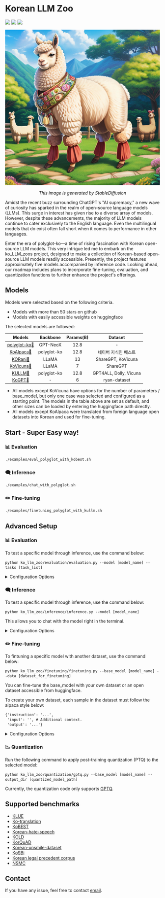 
# Korean LLM Zoo
![](https://img.shields.io/badge/OS-Linux-yellow.svg)
![](https://img.shields.io/badge/Language-Python-{green}.svg)
![](https://img.shields.io/npm/l/express.svg)

<p align="center">
  <img src="alpaca.png">
  <div align="center"> <i>This image is generated by StableDiffusion</i> </div>
</p>


Amidst the recent buzz surrounding ChatGPT's "AI supremacy," a new wave of curiosity has sparked in the realm of open-source language models (LLMs). This surge in interest has given rise to a diverse array of models. However, despite these advancements, the majority of LLM models continue to cater exclusively to the English language. Even the multilingual models that do exist often fall short when it comes to performance in other languages.

Enter the era of polyglot-ko—a time of rising fascination with Korean open-source LLM models. This very intrigue led me to embark on the ko_LLM_zoos project, designed to make a collection of Korean-based open-source LLM models readily accessible. Presently, the project features approximately five models accompanied by inference code. Looking ahead, our roadmap includes plans to incorporate fine-tuning, evaluation, and quantization functions to further enhance the project's offerings.

## Models

Models were selected based on the following criteria.

- Models with more than 50 stars on github
- Models with easily accessible weights on huggingface

The selected models are followed:

| Models | Backbone | Params(B) | Dataset |
|:--------:|:--------:|:-------:|:--------------------:|
|[polyglot-ko](https://github.com/EleutherAI/polyglot)[🤗](https://huggingface.co/EleutherAI/polyglot-ko-12.8b)|GPT-NeoX|12.8|-|
|[KoAlpaca](https://github.com/Beomi/KoAlpaca)[🤗](https://huggingface.co/beomi/KoAlpaca-Polyglot-12.8B)|polyglot-ko|12.8|네이버 지식인 베스트|
|[KORani](https://github.com/krafton-ai/KORani)[🤗](https://huggingface.co/KRAFTON/KORani-v3-13B)|LLaMA|13|ShareGPT, KoVicuna|
|[KoVicuna](https://github.com/melodysdreamj/KoVicuna)[🤗](https://huggingface.co/junelee/ko_vicuna_7b)|LLaMA|7|ShareGPT|
|[KULLM](https://github.com/nlpai-lab/KULLM)[🤗](https://huggingface.co/nlpai-lab/kullm-polyglot-12.8b-v2)|polyglot-ko|12.8|GPT4ALL, Dolly, Vicuna|
|[KoGPT](https://github.com/kakaobrain/kogpt)[🤗](https://huggingface.co/kakaobrain/kogpt)|-|6|ryan-dataset|

- All models except KoVicuna have options for the number of parameters / base_model, but only one case was selected and configured as a starting point.
The models in the table above are set as default, and other sizes can be loaded by entering the huggingface path directly.
- All models except KoAlpaca were translated from foreign language open datasets into Korean and used for fine-tuning.


## Start - Super Easy way!
### 📊 Evaluation
```bash
./examples/eval_polyglot_with_kobest.sh
```

### 🗨️ Inference
```bash
./examples/chat_with_polyglot.sh
```

### ✏️ Fine-tuning

```bash
./examples/finetuning_polyglot_with_kullm.sh
```


## Advanced Setup
### 📊 Evaluation
To test a specific model through inference, use the command below:

```
python ko_llm_zoo/evaluation/evaluation.py --model [model_name] --tasks [task_list]
```

<details>
<summary>Configuration Options</summary>
<div markdown="1">

```
usage: evaluation.py [-h] --model MODEL
                     [--tasks {kold_level_a,kold_level_b,klue_sts,klue_ynat,klue_nli,klue_mrc,nsmc,korquad,kobest_boolq,kobest_copa,kobest_wic,kobest_hellaswag,kobest_sentineg,ko_en_translation,en_ko_translation,korunsmile,kohatespeech,kohatespeech_gen_bias,kohatespeech_apeach,kolegal_legalcase,kolegal_civilcase,kolegal_criminalcase,kosbi} [{kold_level_a,kold_level_b,klue_sts,klue_ynat,klue_nli,klue_mrc,nsmc,korquad,kobest_boolq,kobest_copa,kobest_wic,kobest_hellaswag,kobest_sentineg,ko_en_translation,en_ko_translation,korunsmile,kohatespeech,kohatespeech_gen_bias,kohatespeech_apeach,kolegal_legalcase,kolegal_civilcase,kolegal_criminalcase,kosbi} ...]]
                     [--provide_description] [--num_fewshot NUM_FEWSHOT] [--batch_size BATCH_SIZE] [--max_batch_size MAX_BATCH_SIZE]
                     [--use_gpu USE_GPU] [--limit LIMIT] [--data_sampling DATA_SAMPLING] [--no_cache]
                     [--description_dict_path DESCRIPTION_DICT_PATH] [--check_integrity] [--write_out] [--output_path OUTPUT_PATH]

options:
  -h, --help            show this help message and exit
  --model MODEL         choose one model from [polygolot-ko, ko-alpaca, kullm, korani-v3, kovicuna, kogpt] or use saved path
  --tasks {kold_level_a,kold_level_b,klue_sts,klue_ynat,klue_nli,klue_mrc,nsmc,korquad,kobest_boolq,kobest_copa,kobest_wic,kobest_hellaswag,kobest_sentineg,ko_en_translation,en_ko_translation,korunsmile,kohatespeech,kohatespeech_gen_bias,kohatespeech_apeach,kolegal_legalcase,kolegal_civilcase,kolegal_criminalcase,kosbi} [{kold_level_a,kold_level_b,klue_sts,klue_ynat,klue_nli,klue_mrc,nsmc,korquad,kobest_boolq,kobest_copa,kobest_wic,kobest_hellaswag,kobest_sentineg,ko_en_translation,en_ko_translation,korunsmile,kohatespeech,kohatespeech_gen_bias,kohatespeech_apeach,kolegal_legalcase,kolegal_civilcase,kolegal_criminalcase,kosbi} ...]
  --provide_description
  --num_fewshot NUM_FEWSHOT
  --batch_size BATCH_SIZE
  --max_batch_size MAX_BATCH_SIZE
                        Maximal batch size to try with --batch_size auto
  --use_gpu USE_GPU     The number of GPUs to use. If you want to use 0 and 1, enter '0, 1'
  --limit LIMIT         Limit the number of examples per task. If <1, limit is a percentage of the total number of examples.
  --data_sampling DATA_SAMPLING
  --no_cache
  --description_dict_path DESCRIPTION_DICT_PATH
  --check_integrity
  --write_out
  --output_path OUTPUT_PATH
```
</div>
</details>


### 🗨️ Inference
To test a specific model through inference, use the command below:

```
python ko_llm_zoo/inference/inference.py --model [model_name]
```
This allows you to chat with the model right in the terminal.

<details>
<summary>Configuration Options</summary>
<div markdown="1">

```
usage: inference.py [-h] --model MODEL [--max_new_token MAX_NEW_TOKEN] [--temp TEMP] [--top_p TOP_P] [--use_gradio] [--stream]
                    [--use_gpu USE_GPU] [--quant {gptq,int8,fp4,nf4,nf4-dq,np4-dq-comp_bf16}] [--gptq_weights GPTQ_WEIGHTS]

options:
  -h, --help            show this help message and exit
  --model MODEL         choose one model from [polygolot-ko, ko-alpaca, kullm, korani-v3, kovicuna, kogpt] or use saved path
  --max_new_token MAX_NEW_TOKEN
                        The maximum numbers of tokens to generate, ignoring the number of tokens in the prompt
  --temp TEMP           A value used to modulate the next token probabilities. Higher values increase randomness.
  --top_p TOP_P         A value that controls the determinism with which the model generates responses. Higher values increase the
                        diversity of responses.
  --use_gradio          Use gradio for chat UI
  --stream              Use streaming for chat
  --use_gpu USE_GPU     The number of GPUs to use. If you want to use 0 and 1, enter '0, 1'
  --quant {gptq,int8,fp4,nf4,nf4-dq,np4-dq-comp_bf16}
                        Chosse quantization method. Note that the 'gptq' option must be preceded by quantization.py and use the stored
                        weights
  --gptq_weights GPTQ_WEIGHTS
                        The path where the model weight quantized via GPTQ is stored. If not specified, the gptq model will not be
                        available.
```

</div>
</details>

### ✏️ Fine-tuning
To fintuning a specific model with another dataset, use the command below:

```
python ko_llm_zoo/finetuning/finetuning.py --base_model [model_name] --data [dataset_for_finetuning]
```
You can fine-tune the base_model with your own dataset or an open dataset accessible from huggingface.

To create your own dataset, each sample in the dataset must follow the alpaca style below:
```
{'instruction': '...',
 'input': '', # Additional context. 
 'output': '...'}
```

<details>
<summary>Configuration Options</summary>
<div markdown="1">

```
usage: finetuning.py [-h] [--model MODEL] --data DATA [--output_dir OUTPUT_DIR] [--use_gpu USE_GPU] [--batch_size BATCH_SIZE]
                     [--num_epochs NUM_EPOCHS] [--learning_rate LEARNING_RATE] [--cutoff_len CUTOFF_LEN]
                     [--resume_from_checkpoint RESUME_FROM_CHECKPOINT] [--val_set_size VAL_SET_SIZE] [--eval_steps EVAL_STEPS]
                     [--finetuning_method FINETUNING_METHOD] [--lora_r LORA_R] [--lora_alpha LORA_ALPHA] [--lora_dropout LORA_DROPOUT]
                     [--lora_target_modules LORA_TARGET_MODULES] [--train_on_inputs TRAIN_ON_INPUTS] [--group_by_length GROUP_BY_LENGTH]
                     [--padding_side PADDING_SIDE] [--wandb_project WANDB_PROJECT] [--wandb_run_name WANDB_RUN_NAME]
                     [--wandb_log_model WANDB_LOG_MODEL] [--wandb_watch WANDB_WATCH]

options:
  -h, --help            show this help message and exit
  --model MODEL         choose one model from [polygolot-ko, ko-alpaca, kullm, korani-v3] or use saved path. The default is 'kullm'
  --data DATA           set your dataset path. the dataset must contain the keys: instruction, input and output
  --output_dir OUTPUT_DIR
                        save path for trained model weights
  --use_gpu USE_GPU     The number of GPUs to use. If you want to use 0 and 1, enter '0, 1'
  --batch_size BATCH_SIZE
  --num_epochs NUM_EPOCHS
  --learning_rate LEARNING_RATE
  --cutoff_len CUTOFF_LEN
                        The maximum number of input tokens
  --resume_from_checkpoint RESUME_FROM_CHECKPOINT
                        Either training checkpoint or final adapter
  --val_set_size VAL_SET_SIZE
  --eval_steps EVAL_STEPS
                        Step unit to perform evaluation and checkpoint storage
  --finetuning_method FINETUNING_METHOD
                        Finetuning method. choose one of [lora, qlora]
  --lora_r LORA_R
  --lora_alpha LORA_ALPHA
  --lora_dropout LORA_DROPOUT
  --lora_target_modules LORA_TARGET_MODULES
  --train_on_inputs TRAIN_ON_INPUTS
                        If False, masks out inputs in loss
  --group_by_length GROUP_BY_LENGTH
                        Whether or not to group together samples of roughly the same length in the training dataset. If True, faster, but
                        produces an odd training loss curve
  --padding_side PADDING_SIDE
  --wandb_project WANDB_PROJECT
  --wandb_run_name WANDB_RUN_NAME
  --wandb_log_model WANDB_LOG_MODEL
                        options: false | true
  --wandb_watch WANDB_WATCH
                        Choose one of [false, gradients, all]. 'all' option may occur error: RuntimeError: 'histogram_cpu' not implemented
                        for 'Char'
```

</div>
</details>

### 📉 Quantization
Run the following command to apply post-training quantization (PTQ) to the selected model:

```
python ko_llm_zoo/quantization/gptq.py --base_model [model_name] --output_dir [quantized_model_path]
```

Currently, the quantization code only supports [GPTQ](https://arxiv.org/abs/2210.17323).

## Supported benchmarks
- [KLUE](https://klue-benchmark.com/)
- [Ko-translation](https://huggingface.co/datasets/Moo/korean-parallel-corpora)
- [KoBEST](https://huggingface.co/datasets/skt/kobest_v1)
- [Korean-hate-speech](https://github.com/kocohub/korean-hate-speech)
- [KOLD](https://github.com/boychaboy/KOLD)
- [KorQuAD](https://korquad.github.io/KorQuad%201.0/)
- [Korean-unsmile-dataset](https://github.com/smilegate-ai/korean_unsmile_dataset)
- [KoSBi](https://github.com/naver-ai/korean-safety-benchmarks)
- [Korean legal precedent corpus](https://github.com/lbox-kr/lbox-open)
- [NSMC](https://github.com/e9t/nsmc)


## Contact
If you have any issue, feel free to contact [email](mailto:asrs777@gmail.com).
